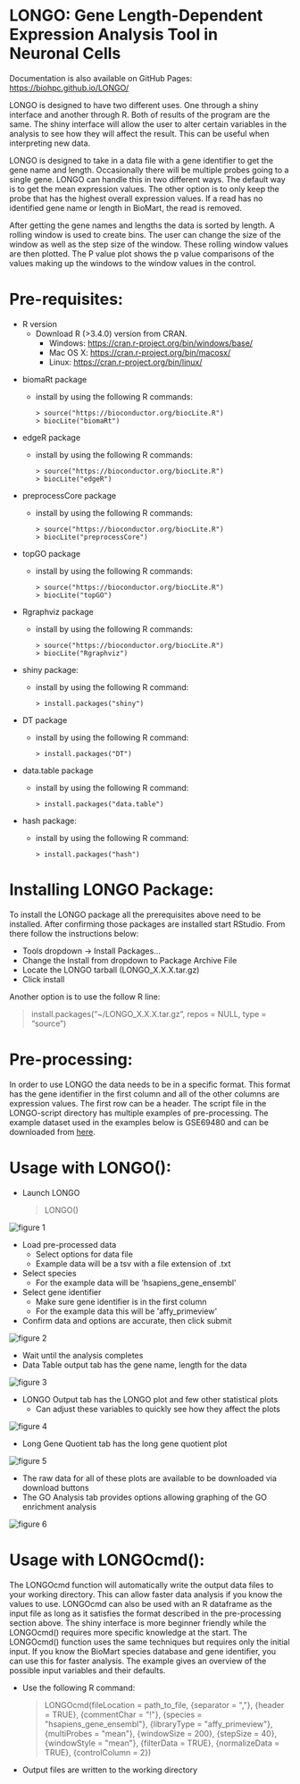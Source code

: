# LONGO: Gene Length-Dependent Expression Analysis Tool in Neuronal Cells

Documentation is also available on GitHub Pages: https://biohpc.github.io/LONGO/

LONGO is designed to have two different uses. One through a shiny interface
and another through R. Both of results of the program are
the same. The shiny interface will allow the user to alter certain variables
in the analysis to see how they will affect the result. This can be
useful when interpreting new data.

LONGO is designed to take in a data file with a gene identifier to get
the gene name and length. Occasionally there will be multiple probes going
to a single gene. LONGO can handle this in two different ways. The default way
is to get the mean expression values. The other option is to only keep the
probe that has the highest overall expression values. If a read has no
identified gene name or length in BioMart, the read is removed.

After getting the gene names and lengths the data is sorted by length. A
rolling window is used to create bins. The user can change the size of the
window as well as the step size of the window. These rolling window values
are then plotted. The P value plot shows the p value comparisons of the values
making up the windows to the window values in the control.

# Pre-requisites:

* R version
  * Download R (>3.4.0) version from CRAN.
    * Windows: https://cran.r-project.org/bin/windows/base/
    * Mac OS X: https://cran.r-project.org/bin/macosx/
    * Linux: https://cran.r-project.org/bin/linux/

- biomaRt package

  * install by using the following R commands:

        > source("https://bioconductor.org/biocLite.R")  
        > biocLite("biomaRt")  

- edgeR package

  * install by using the following R commands:

        > source("https://bioconductor.org/biocLite.R")  
        > biocLite("edgeR")  

- preprocessCore package

  * install by using the following R commands:

        > source("https://bioconductor.org/biocLite.R")  
        > biocLite("preprocessCore")  

- topGO package

  * install by using the following R commands:

        > source("https://bioconductor.org/biocLite.R")  
        > biocLite("topGO")  

- Rgraphviz package

  * install by using the following R commands:

        > source("https://bioconductor.org/biocLite.R")  
        > biocLite("Rgraphviz")

- shiny package:

  * install by using the following R command:

        > install.packages("shiny")  

- DT package

  * install by using the following R command:

        > install.packages("DT")  

- data.table package

  * install by using the following R command:

        > install.packages("data.table")  

- hash package:

  * install by using the following R command:

        > install.packages("hash")

# Installing LONGO Package:

To install the LONGO package all the prerequisites above need to be installed.
After confirming those packages are installed start RStudio. From there follow
the instructions below:

* Tools dropdown -> Install Packages…
* Change the Install from dropdown to Package Archive File
* Locate the LONGO tarball (LONGO_X.X.X.tar.gz)
* Click install

Another option is to use the follow R line:

> install.packages(“~/LONGO_X.X.X.tar.gz”, repos = NULL, type = “source”)

# Pre-processing:

In order to use LONGO the data needs to be in a specific format. This format
has the gene identifier in the first column and all of the other columns are
expression values. The first row can be a header. The script file in the LONGO-script
directory has multiple examples of pre-processing. The example dataset used
in the examples below is GSE69480 and can be downloaded from [here](https://ftp.ncbi.nlm.nih.gov/geo/series/GSE69nnn/GSE69480/matrix/).

# Usage with LONGO():

* Launch LONGO
  > LONGO()

![figure 1](./vignettes/figures/01_main.png)

* Load pre-processed data
  * Select options for data file
  * Example data will be a tsv with a file extension of .txt
* Select species
  * For the example data will be 'hsapiens_gene_ensembl'
* Select gene identifier
  * Make sure gene identifier is in the first column
  * For the example data this will be 'affy_primeview'
* Confirm data and options are accurate, then click submit

![figure 2](./vignettes/figures/02_submit.png)

* Wait until the analysis completes
* Data Table output tab has the gene name, length for the data

![figure 3](./vignettes/figures/03_data_table.png)

* LONGO Output tab has the LONGO plot and few other statistical plots
  * Can adjust these variables to quickly see how they affect the plots

![figure 4](./vignettes/figures/04_LONGO_output.png)

* Long Gene Quotient tab has the long gene quotient plot

![figure 5](./vignettes/figures/05_LONGO_lq.png)

* The raw data for all of these plots are available to be downloaded
  via download buttons
* The GO Analysis tab provides options allowing graphing of the GO enrichment
  analysis

![figure 6](./vignettes/figures/06_LONGO_go.png)

# Usage with LONGOcmd():

The LONGOcmd function will automatically write the output data files to your
working directory. This can allow faster data analysis if you know the values
to use. LONGOcmd can also be used with an R dataframe as the input file as long
as it satisfies the format described in the pre-processing section above.
The shiny interface is more beginner friendly while the LONGOcmd()
requires more specific knowledge at the start. The LONGOcmd() function uses
the same techniques but requires only the initial input. If you know the BioMart
species database and gene identifier, you can use this for faster analysis.
The example gives an overview of the possible input variables and their
defaults.

* Use the following R command:
  > LONGOcmd(fileLocation = path_to_file, {separator = ","},
  > {header = TRUE}, {commentChar = "!"},
  > {species = "hsapiens_gene_ensembl"},
  > {libraryType = "affy_primeview"}, {multiProbes = "mean"},
  > {windowSize = 200}, {stepSize = 40}, {windowStyle = "mean"},
  > {filterData = TRUE}, {normalizeData = TRUE}, {controlColumn = 2})
* Output files are written to the working directory
